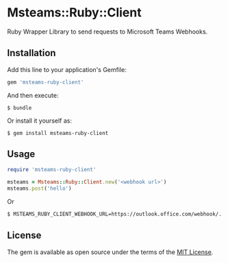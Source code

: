 # Msteams::Ruby::Client

Ruby Wrapper Library to send requests to Microsoft Teams Webhooks.

## Installation

Add this line to your application's Gemfile:

```ruby
gem 'msteams-ruby-client'
```

And then execute:

    $ bundle

Or install it yourself as:

    $ gem install msteams-ruby-client

## Usage

```ruby
require 'msteams-ruby-client'

msteams = Msteams::Ruby::Client.new('<webhook url>')
msteams.post('hello')
```

Or

```bash
$ MSTEAMS_RUBY_CLIENT_WEBHOOK_URL=https://outlook.office.com/webhook/... examples/post/post.rb
```

## License

The gem is available as open source under the terms of the [MIT License](https://opensource.org/licenses/MIT).
